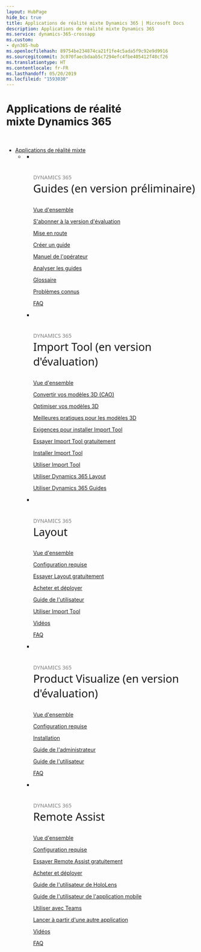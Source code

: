 ```yaml
---
layout: HubPage
hide_bc: true
title: Applications de réalité mixte Dynamics 365 | Microsoft Docs
description: Applications de réalité mixte Dynamics 365
ms.service: dynamics-365-crossapp
ms.custom:
- dyn365-hub
ms.openlocfilehash: 89754be234874ca21f1fe4c5ada5f9c92e9d9916
ms.sourcegitcommit: 3c070faecbdaab5c7294efc4fbe405412f48cf26
ms.translationtype: HT
ms.contentlocale: fr-FR
ms.lasthandoff: 05/20/2019
ms.locfileid: "1593030"
---
```

<div id="main" class="v2">
    <div class="container">
        <h1 class="">Applications de réalité mixte Dynamics 365</h1>
        <p>&#160;</p>
        <ul class="pivots">
            <li>
                <a href="#mixed-reality-apps">Applications de réalité mixte</a>
                <ul id="mixed-reality-apps" class="cardsF">
                    <li>
                        <a data-default="true" href="#mr-sub"></a>
                        <ul id="mr-sub" class="cardsF">
                            <li>
                                <div class="cardSize">
                                    <div class="cardPadding">
                                        <div class="card">
                                            <div class="cardImageOuter">
                                                <div class="cardImage">
                                                    <img alt="" src="/dynamics365/images/Guides_outline_36px_blue.svg">
                                                </div>
                                            </div>
                                            <div class="cardText">
                                                <h3 style="font-size: 1.8rem; font-weight: 500; font-family: segoe-ui, Segoe UI, Segoe WP, Frutiger, Helvetica Neue, Helvetica, sans-serif"><span style="font-size: 50%; color: #7f7f7f">DYNAMICS 365</span><br />Guides (en version préliminaire)</h3>
                                                <p><a href="/dynamics365/mixed-reality/guides/index">Vue d'ensemble</a></p>
                                                <p><a href="/dynamics365/mixed-reality/guides/setup">S'abonner à la version d'évaluation</a></p>
                                                <p><a href="/dynamics365/mixed-reality/guides/get-started">Mise en route</a></p>
                                                <p><a href="/dynamics365/mixed-reality/guides/authoring-overview">Créer un guide</a></p>
                                                <p><a href="/dynamics365/mixed-reality/guides/operator-guide">Manuel de l'opérateur</a></p>
                                                <p><a href="/dynamics365/mixed-reality/guides/analytics-guide">Analyser les guides</a></p>
                                                <p><a href="/dynamics365/mixed-reality/guides/glossary">Glossaire</a></p>
                                                <p><a href="/dynamics365/mixed-reality/guides/known-issues">Problèmes connus</a></p>
                                                <p><a href="/dynamics365/mixed-reality/guides/faq">FAQ</a></p>
                                            </div>
                                        </div>
                                    </div>
                                </div>
                            </li>
                            <li>
                                <div class="cardSize">
                                    <div class="cardPadding">
                                        <div class="card">
                                            <div class="cardImageOuter">
                                                <div class="cardImage">
                                                    <img alt="" src="/dynamics365/images/ImportMixedRealityLayoutLogoExtensions-03.svg">
                                                </div>
                                            </div>
                                            <div class="cardText">
                                                <h3 style="font-size: 1.8rem; font-weight: 500; font-family: segoe-ui, Segoe UI, Segoe WP, Frutiger, Helvetica Neue, Helvetica, sans-serif"><span style="font-size: 50%; color: #7f7f7f">DYNAMICS 365</span><br />Import Tool (en version d'évaluation)</h3>
                                                <p><a href="/dynamics365/mixed-reality/import-tool/index">Vue d'ensemble</a></p>
                                                <p><a href="/dynamics365/mixed-reality/import-tool/convert-models">Convertir vos modèles 3D (CAO)</a></p>
                                                <p><a href="/dynamics365/mixed-reality/import-tool/optimize-models">Optimiser vos modèles 3D</a></p>
                                                <p><a href="/dynamics365/mixed-reality/import-tool/best-practices">Meilleures pratiques pour les modèles 3D</a></p>
                                                <p><a href="/dynamics365/mixed-reality/import-tool/requirements">Exigences pour installer Import Tool</a></p>
                                                <p><a href="/dynamics365/mixed-reality/import-tool/try-import-tool-free">Essayer Import Tool gratuitement</a></p>
                                                <p><a href="/dynamics365/mixed-reality/import-tool/install">Installer Import Tool</a></p>
                                                <p><a href="/dynamics365/mixed-reality/import-tool/import-tool">Utiliser Import Tool</a></p>
                                                <p><a href="/dynamics365/mixed-reality/import-tool/layout">Utiliser Dynamics 365 Layout</a></p>
                                                <p><a href="/dynamics365/mixed-reality/import-tool/guides">Utiliser Dynamics 365 Guides</a></p>
                                            </div>
                                        </div>
                                    </div>
                                </div>
                            </li>
                            <li>
                                <div class="cardSize">
                                    <div class="cardPadding">
                                        <div class="card">
                                            <div class="cardImageOuter">
                                                <div class="cardImage">
                                                    <img alt="" src="/dynamics365/images/Layout_outline_36px_blue.svg">
                                                </div>
                                            </div>
                                            <div class="cardText">
                                                <h3 style="font-size: 1.8rem; font-weight: 500; font-family: segoe-ui, Segoe UI, Segoe WP, Frutiger, Helvetica Neue, Helvetica, sans-serif"><span style="font-size: 50%; color: #7f7f7f">DYNAMICS 365</span><br />Layout</h3>
                                                <p><a href="/dynamics365/mixed-reality/layout/index">Vue d'ensemble</a></p>
                                                <p><a href="/dynamics365/mixed-reality/layout/requirements">Configuration requise</a></p>
                                                <p><a href="/dynamics365/mixed-reality/layout/try-layout-free">Essayer Layout gratuitement</a></p>
                                                <p><a href="/dynamics365/mixed-reality/layout/buy-and-deploy">Acheter et déployer</a></p>
                                                <p><a href="/dynamics365/mixed-reality/layout/user-guide">Guide de l'utilisateur</a></p>
                                                <p><a href="/dynamics365/mixed-reality/layout/import-tool">Utiliser Import Tool</a></p>
                                                <p><a href="/dynamics365/mixed-reality/layout/videos">Vidéos</a></p>
                                                <p><a href="/dynamics365/mixed-reality/layout/faq">FAQ</a></p>
                                            </div>
                                        </div>
                                    </div>
                                </div>
                            </li>
                            <li>
                                <div class="cardSize">
                                    <div class="cardPadding">
                                        <div class="card">
                                            <div class="cardImageOuter">
                                                <div class="cardImage">
                                                    <img alt="" src="/dynamics365/images/ProductVisualize_outline_36px_blue.svg">
                                                </div>
                                            </div>
                                            <div class="cardText">
                                                <h3 style="font-size: 1.8rem; font-weight: 500; font-family: segoe-ui, Segoe UI, Segoe WP, Frutiger, Helvetica Neue, Helvetica, sans-serif"><span style="font-size: 50%; color: #7f7f7f">DYNAMICS 365</span><br />Product Visualize (en version d'évaluation)</h3>
                                                <p><a href="/dynamics365/mixed-reality/product-visualize/index">Vue d'ensemble</a></p>
                                                <p><a href="/dynamics365/mixed-reality/product-visualize/requirements">Configuration requise</a></p>
                                                <p><a href="/dynamics365/mixed-reality/product-visualize/setup">Installation</a></p>
                                                <p><a href="/dynamics365/mixed-reality/product-visualize/admin-guide">Guide de l'administrateur</a></p>
                                                <p><a href="/dynamics365/mixed-reality/product-visualize/user-guide">Guide de l'utilisateur</a></p>
                                                <p><a href="/dynamics365/mixed-reality/product-visualize/faq">FAQ</a></p>
                                            </div>
                                        </div>
                                    </div>
                                </div>
                            </li>
                            <li>
                                <div class="cardSize">
                                    <div class="cardPadding">
                                        <div class="card">
                                            <div class="cardImageOuter">
                                                <div class="cardImage">
                                                    <img alt="" src="/dynamics365/images/RemoteAssist_outline_36px_blue.svg">
                                                </div>
                                            </div>
                                            <div class="cardText">
                                                <h3 style="font-size: 1.8rem; font-weight: 500; font-family: segoe-ui, Segoe UI, Segoe WP, Frutiger, Helvetica Neue, Helvetica, sans-serif"><span style="font-size: 50%; color: #7f7f7f">DYNAMICS 365</span><br />Remote Assist</h3>
                                                <p><a href="/dynamics365/mixed-reality/remote-assist/index">Vue d'ensemble</a></p>
                                                <p><a href="/dynamics365/mixed-reality/remote-assist/requirements">Configuration requise</a></p>
                                                <p><a href="/dynamics365/mixed-reality/remote-assist/try-remote-assist-free">Essayer Remote Assist gratuitement</a></p>
                                                <p><a href="/dynamics365/mixed-reality/remote-assist/buy-and-deploy">Acheter et déployer</a></p>
                                                <p><a href="/dynamics365/mixed-reality/remote-assist/user-guide">Guide de l'utilisateur de HoloLens</a></p>
                                                <p><a href="/dynamics365/mixed-reality/remote-assist/mobile-app">Guide de l'utilisateur de l'application mobile</a></p>
                                                <p><a href="/dynamics365/mixed-reality/remote-assist/use-microsoft-teams-with-remote-assist">Utiliser avec Teams</a></p>
                                                <p><a href="/dynamics365/mixed-reality/remote-assist/protocol-activation">Lancer à partir d'une autre application</a></p>
                                                <p><a href="/dynamics365/mixed-reality/remote-assist/videos">Vidéos</a></p>
                                                <p><a href="/dynamics365/mixed-reality/remote-assist/faq">FAQ</a></p>
                                            </div>
                                        </div>
                                    </div>
                                </div>
                            </li>
                        </ul>
                    </li>
                </ul>
            </li>
        </ul>
    </div>
</div>